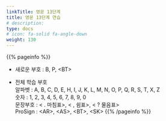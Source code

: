 ```yaml
---
linkTitle: 영문 13단계
title: 영문 13단계 연습
# description: 
type: docs
# icon: fa-solid fa-angle-down
weight: 130
---
```


{{% pageinfo %}}

* 새로운 부호 : B, P, &lt;BT&gt;

* 전체 학습 부호<br>
알파벳 : A, B, C, D, E, H, I, J, K, L, M, N, O, P, Q, R, S, T, X, Z<br>
숫자 : 1, 2, 3, 4, 5, 6, 7, 8, 9, 0<br>
문장부호 : < . 마침표>, < , 쉼표>, < ? 물음표><br>
ProSign : &lt;AR&gt;, &lt;AS&gt;, &lt;BT&gt;, &lt;SK&gt;
{{% /pageinfo %}}


